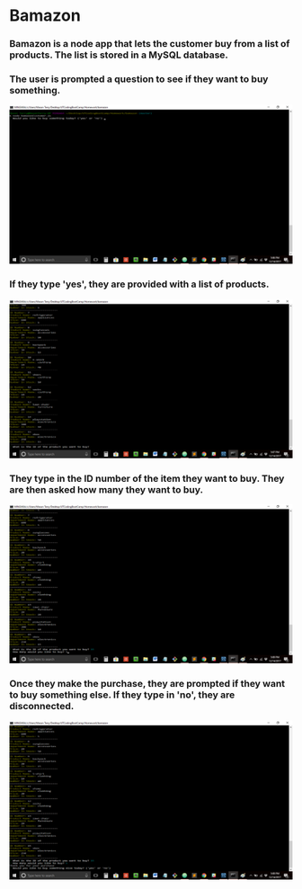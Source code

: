 # Bamazon

### Bamazon is a node app that lets the customer buy from a list of products. The list is stored in a MySQL database.

### The user is prompted a question to see if they want to buy something.

![Initial Screen](images/InitialScreen.png)

### If they type 'yes', they are provided with a list of products.

![Initial Screen](images/ProductList.png)

### They type in the ID number of the item they want to buy. They are then asked how many they want to buy.

![Initial Screen](images/ProductSelectionAndAmount.png)

### Once they make the purchase, they are prompted if they want to buy something else. If they type in 'no', they are disconnected.

![Initial Screen](images/ProductBought.png)
